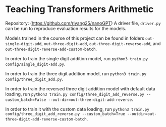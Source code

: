 # Teaching Transformers Arithmetic
Repository: (https://github.com/riyang25/nanoGPT)
A driver file, `driver.py` can be run to reproduce evaluation results for the models.

Models trained in the course of this project can be found in folders `out-single-digit-add`, `out-three-digit-add`, `out-three-digit-reverse-add`, and `out-three-digit-reverse-add-custom-batch`.

In order to train the single digit addition model, run
`python3 train.py config/single_digit-add.py`.

In order to train the three digit addition model, run
`python3 train.py config/three_digit_add.py`.

In order to train the reversed three digit addition model with default data loading, run
`python3 train.py config/three_digit_add_reverse.py --custom_batch=False --out-dir=out-three-digit-add-reverse`.

In order to train it with the custom data loading, run
`python3 train.py config/three_digit_add_reverse.py --custom_batch=True --outdir=out-three-digit-add-reverse-custom-batch`.